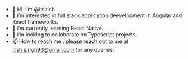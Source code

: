 - 👋 Hi, I’m @itsitish
- 👀 I’m interested in full stack application deevelopment in Angular and React frameworks.
- 🌱 I’m currently learning React Native.
- 💞️ I’m looking to collaborate on Typescript projects.
- 📫 How to reach me : please reach out to me at itish.singh93@gmail.com for any queries.

<!---
itsitish/itsitish is a ✨ special ✨ repository because its `README.md` (this file) appears on your GitHub profile.
You can click the Preview link to take a look at your changes.
--->

